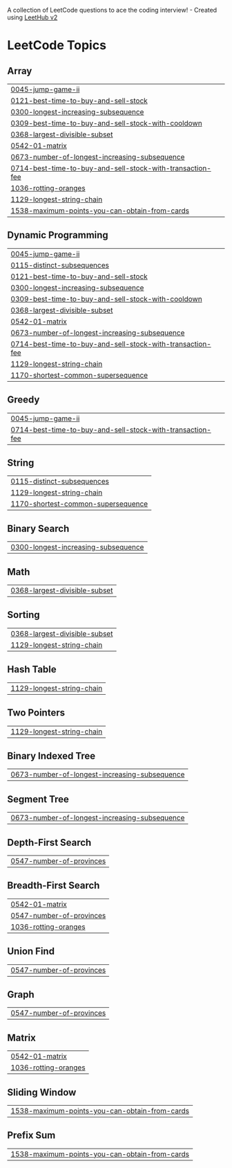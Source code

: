 A collection of LeetCode questions to ace the coding interview! - Created using [LeetHub v2](https://github.com/arunbhardwaj/LeetHub-2.0)
<!---LeetCode Topics Start-->
# LeetCode Topics
## Array
|  |
| ------- |
| [0045-jump-game-ii](https://github.com/gagan-madhan-16/LeetCode/tree/master/0045-jump-game-ii) |
| [0121-best-time-to-buy-and-sell-stock](https://github.com/gagan-madhan-16/LeetCode/tree/master/0121-best-time-to-buy-and-sell-stock) |
| [0300-longest-increasing-subsequence](https://github.com/gagan-madhan-16/LeetCode/tree/master/0300-longest-increasing-subsequence) |
| [0309-best-time-to-buy-and-sell-stock-with-cooldown](https://github.com/gagan-madhan-16/LeetCode/tree/master/0309-best-time-to-buy-and-sell-stock-with-cooldown) |
| [0368-largest-divisible-subset](https://github.com/gagan-madhan-16/LeetCode/tree/master/0368-largest-divisible-subset) |
| [0542-01-matrix](https://github.com/gagan-madhan-16/LeetCode/tree/master/0542-01-matrix) |
| [0673-number-of-longest-increasing-subsequence](https://github.com/gagan-madhan-16/LeetCode/tree/master/0673-number-of-longest-increasing-subsequence) |
| [0714-best-time-to-buy-and-sell-stock-with-transaction-fee](https://github.com/gagan-madhan-16/LeetCode/tree/master/0714-best-time-to-buy-and-sell-stock-with-transaction-fee) |
| [1036-rotting-oranges](https://github.com/gagan-madhan-16/LeetCode/tree/master/1036-rotting-oranges) |
| [1129-longest-string-chain](https://github.com/gagan-madhan-16/LeetCode/tree/master/1129-longest-string-chain) |
| [1538-maximum-points-you-can-obtain-from-cards](https://github.com/gagan-madhan-16/LeetCode/tree/master/1538-maximum-points-you-can-obtain-from-cards) |
## Dynamic Programming
|  |
| ------- |
| [0045-jump-game-ii](https://github.com/gagan-madhan-16/LeetCode/tree/master/0045-jump-game-ii) |
| [0115-distinct-subsequences](https://github.com/gagan-madhan-16/LeetCode/tree/master/0115-distinct-subsequences) |
| [0121-best-time-to-buy-and-sell-stock](https://github.com/gagan-madhan-16/LeetCode/tree/master/0121-best-time-to-buy-and-sell-stock) |
| [0300-longest-increasing-subsequence](https://github.com/gagan-madhan-16/LeetCode/tree/master/0300-longest-increasing-subsequence) |
| [0309-best-time-to-buy-and-sell-stock-with-cooldown](https://github.com/gagan-madhan-16/LeetCode/tree/master/0309-best-time-to-buy-and-sell-stock-with-cooldown) |
| [0368-largest-divisible-subset](https://github.com/gagan-madhan-16/LeetCode/tree/master/0368-largest-divisible-subset) |
| [0542-01-matrix](https://github.com/gagan-madhan-16/LeetCode/tree/master/0542-01-matrix) |
| [0673-number-of-longest-increasing-subsequence](https://github.com/gagan-madhan-16/LeetCode/tree/master/0673-number-of-longest-increasing-subsequence) |
| [0714-best-time-to-buy-and-sell-stock-with-transaction-fee](https://github.com/gagan-madhan-16/LeetCode/tree/master/0714-best-time-to-buy-and-sell-stock-with-transaction-fee) |
| [1129-longest-string-chain](https://github.com/gagan-madhan-16/LeetCode/tree/master/1129-longest-string-chain) |
| [1170-shortest-common-supersequence](https://github.com/gagan-madhan-16/LeetCode/tree/master/1170-shortest-common-supersequence) |
## Greedy
|  |
| ------- |
| [0045-jump-game-ii](https://github.com/gagan-madhan-16/LeetCode/tree/master/0045-jump-game-ii) |
| [0714-best-time-to-buy-and-sell-stock-with-transaction-fee](https://github.com/gagan-madhan-16/LeetCode/tree/master/0714-best-time-to-buy-and-sell-stock-with-transaction-fee) |
## String
|  |
| ------- |
| [0115-distinct-subsequences](https://github.com/gagan-madhan-16/LeetCode/tree/master/0115-distinct-subsequences) |
| [1129-longest-string-chain](https://github.com/gagan-madhan-16/LeetCode/tree/master/1129-longest-string-chain) |
| [1170-shortest-common-supersequence](https://github.com/gagan-madhan-16/LeetCode/tree/master/1170-shortest-common-supersequence) |
## Binary Search
|  |
| ------- |
| [0300-longest-increasing-subsequence](https://github.com/gagan-madhan-16/LeetCode/tree/master/0300-longest-increasing-subsequence) |
## Math
|  |
| ------- |
| [0368-largest-divisible-subset](https://github.com/gagan-madhan-16/LeetCode/tree/master/0368-largest-divisible-subset) |
## Sorting
|  |
| ------- |
| [0368-largest-divisible-subset](https://github.com/gagan-madhan-16/LeetCode/tree/master/0368-largest-divisible-subset) |
| [1129-longest-string-chain](https://github.com/gagan-madhan-16/LeetCode/tree/master/1129-longest-string-chain) |
## Hash Table
|  |
| ------- |
| [1129-longest-string-chain](https://github.com/gagan-madhan-16/LeetCode/tree/master/1129-longest-string-chain) |
## Two Pointers
|  |
| ------- |
| [1129-longest-string-chain](https://github.com/gagan-madhan-16/LeetCode/tree/master/1129-longest-string-chain) |
## Binary Indexed Tree
|  |
| ------- |
| [0673-number-of-longest-increasing-subsequence](https://github.com/gagan-madhan-16/LeetCode/tree/master/0673-number-of-longest-increasing-subsequence) |
## Segment Tree
|  |
| ------- |
| [0673-number-of-longest-increasing-subsequence](https://github.com/gagan-madhan-16/LeetCode/tree/master/0673-number-of-longest-increasing-subsequence) |
## Depth-First Search
|  |
| ------- |
| [0547-number-of-provinces](https://github.com/gagan-madhan-16/LeetCode/tree/master/0547-number-of-provinces) |
## Breadth-First Search
|  |
| ------- |
| [0542-01-matrix](https://github.com/gagan-madhan-16/LeetCode/tree/master/0542-01-matrix) |
| [0547-number-of-provinces](https://github.com/gagan-madhan-16/LeetCode/tree/master/0547-number-of-provinces) |
| [1036-rotting-oranges](https://github.com/gagan-madhan-16/LeetCode/tree/master/1036-rotting-oranges) |
## Union Find
|  |
| ------- |
| [0547-number-of-provinces](https://github.com/gagan-madhan-16/LeetCode/tree/master/0547-number-of-provinces) |
## Graph
|  |
| ------- |
| [0547-number-of-provinces](https://github.com/gagan-madhan-16/LeetCode/tree/master/0547-number-of-provinces) |
## Matrix
|  |
| ------- |
| [0542-01-matrix](https://github.com/gagan-madhan-16/LeetCode/tree/master/0542-01-matrix) |
| [1036-rotting-oranges](https://github.com/gagan-madhan-16/LeetCode/tree/master/1036-rotting-oranges) |
## Sliding Window
|  |
| ------- |
| [1538-maximum-points-you-can-obtain-from-cards](https://github.com/gagan-madhan-16/LeetCode/tree/master/1538-maximum-points-you-can-obtain-from-cards) |
## Prefix Sum
|  |
| ------- |
| [1538-maximum-points-you-can-obtain-from-cards](https://github.com/gagan-madhan-16/LeetCode/tree/master/1538-maximum-points-you-can-obtain-from-cards) |
<!---LeetCode Topics End-->